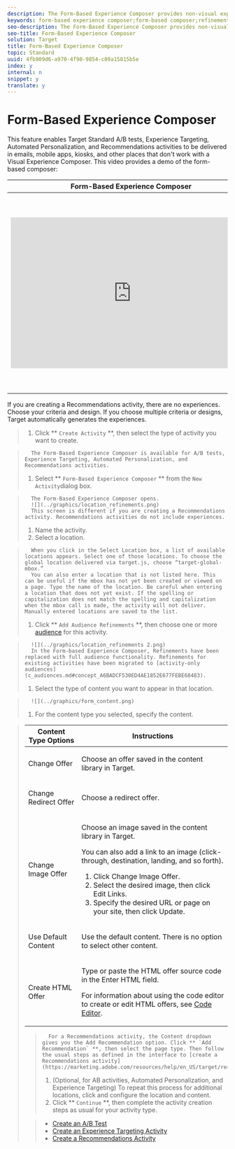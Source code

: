 ```yaml
---
description: The Form-Based Experience Composer provides non-visual experience creation.
keywords: form-based experience composer;form-based composer;refinements
seo-description: The Form-Based Experience Composer provides non-visual experience creation.
seo-title: Form-Based Experience Composer
solution: Target
title: Form-Based Experience Composer
topic: Standard
uuid: 4fb909d6-a970-4f90-9854-c09a15815b5e
index: y
internal: n
snippet: y
translate: y
---
```


# Form-Based Experience Composer

This feature enables Target Standard A/B tests, Experience Targeting, Automated Personalization, and Recommendations activities to be delivered in emails, mobile apps, kiosks, and other places that don't work with a Visual Experience Composer.
This video provides a demo of the form-based composer:


<table id="table_47FED9E4494B4ABB9BBD4D082534BC45"> 
 <thead> 
  <tr> 
   <th class="entry" colspan="2">Form-Based Experience Composer</th> 
   <th colname="col3" class="entry">4:35</th> 
  </tr>
 </thead>
 <tbody> 
  <tr> 
   <td colspan="2"> <p> 
     <div width="550" class="video-iframe"> 
      <iframe src="https://www.youtube.com/embed/R9hcD9D1VPY/" frameborder="0" webkitallowfullscreen="true" mozallowfullscreen="true" oallowfullscreen="true" msallowfullscreen="true" allowfullscreen="allowfullscreen" scrolling="no" width="550" height="345">https://www.youtube.com/embed/R9hcD9D1VPY/</iframe>
     </div> </p> </td> 
   <td colname="col3"> <p> 
     <ul id="ul_3B9FF13D85254CBF84E539960B764CF0"> 
      <li id="li_317BEB0C637349818D3C1784803C0FE9">Create an activity using the Form-Based Experience Composer</li> 
      <li id="li_996E0C8D914E42DE90F6552B3C1161B9">Understand when to use Form-Based Experience Composer vs. the Visual Experience Composer</li> 
      <li id="li_B5B119535AD3488CAAAD8EEF45AD3418">Use refinements to target a location</li> 
     </ul> </p> </td> 
  </tr> 
 </tbody> 
</table>

If you are creating a Recommendations activity, there are no experiences. Choose your criteria and design. If you choose multiple criteria or designs, Target automatically generates the experiences.

>1. Click ** `Create Activity` **, then select the type of activity you want to create.

>       The Form-Based Experience Composer is available for A/B tests, Experience Targeting, Automated Personalization, and Recommendations activities.
>1. Select ** `Form-Based Experience Composer` ** from the `New Activity`dialog box.

>       The Form-Based Experience Composer opens.
>       ![](../graphics/location_refinements.png) 
>       This screen is different if you are creating a Recommendations activity. Recommendations activities do not include experiences.
>1. Name the activity.
>1. Select a location.

>       When you click in the Select Location box, a list of available locations appears. Select one of those locations. To choose the global location delivered via target.js, choose “target-global-mbox.”
>       You can also enter a location that is not listed here. This can be useful if the mbox has not yet been created or viewed on a page. Type the name of the location. Be careful when entering a location that does not yet exist. If the spelling or capitalization does not match the spelling and capitalization when the mbox call is made, the activity will not deliver. Manually entered locations are saved to the list.
>1. Click ** `Add Audience Refinements` **, then choose one or more [audience](c_target.md#concept_A782F8481A5041EBA75103CB26376522) for this activity.

>       ![](../graphics/location_refinements 2.png) 
>       In the Form-based Experience Composer, Refinements have been replaced with full audience functionality. Refinements for existing activities have been migrated to [activity-only audiences](c_audiences.md#concept_A6BADCF530ED4AE1852E677FEBE68483). 
>1. Select the type of content you want to appear in that location.

>       ![](../graphics/form_content.png) 
>1. For the content type you selected, specify the content.



>    <table id="table_38B1D459A99F4CA695B5D94078402A08"> 
 <thead> 
  <tr> 
   <th colname="col1" class="entry">Content Type Options</th> 
   <th colname="col2" class="entry">Instructions</th> 
  </tr> 
 </thead>
 <tbody> 
  <tr> 
   <td colname="col1"> <p>Change Offer</p> </td> 
   <td colname="col2"> <p>Choose an offer saved in the content library in Target.</p> </td> 
  </tr> 
  <tr> 
   <td colname="col1"> <p>Change Redirect Offer</p> </td> 
   <td colname="col2"> <p>Choose a redirect offer.</p> </td> 
  </tr> 
  <tr> 
   <td colname="col1"> <p>Change Image Offer</p> </td> 
   <td colname="col2"> <p>Choose an image saved in the content library in Target.</p> <p>You can also add a link to an image (click-through, destination, landing, and so forth).</p> <p> 
     <ol id="ol_9DB0607503124884ACB3823E9BF7DB19"> 
      <li id="li_69308FBB39F2479682D3E768555A8F8D">Click <span class="uicontrol">Change Image Offer</span>. </li> 
      <li id="li_B79C509BF3B6402C835B84C6D30F29CE">Select the desired image, then click <span class="uicontrol">Edit Links</span>. </li> 
      <li id="li_BEBB94C9F3C94678B196E26CDDBF2425">Specify the desired URL or page on your site, then click <span class="uicontrol">Update</span>. </li> 
     </ol> </p> </td> 
  </tr> 
  <tr> 
   <td colname="col1"> <p>Use Default Content</p> </td> 
   <td colname="col2"> <p>Use the default content. There is no option to select other content.</p> </td> 
  </tr> 
  <tr> 
   <td colname="col1"> <p>Create HTML Offer</p> </td> 
   <td colname="col2"> <p>Type or paste the HTML offer source code in the Enter HTML field.</p> <p>For information about using the code editor to create or edit HTML offers, see <a href="c_vec_code_editor.xml#concept_B3A6E9EE3A60406DB640E205EA1745B5" format="dita" scope="local">Code Editor</a>. </p> </td> 
  </tr> 
 </tbody> 
</table>

>       For a Recommendations activity, the Content dropdown gives you the Add Recommendation option. Click ** `Add Recommendation` **, then select the page type. Then follow the usual steps as defined in the interface to [create a Recommendations activity](https://marketing.adobe.com/resources/help/en_US/target/recs/t_create_recs_activity.html). 
>1. (Optional, for AB activities, Automated Personalization, and Experience Targeting) To repeat this process for additional locations, click  and configure the location and content.
>1. Click ** `Continue` **, then complete the activity creation steps as usual for your activity type.

>    
>    * [Create an A/B Test](t_test_ab.md#task_68C8079BF9FF4625A3BD6680D554BB72)
>    * [Create an Experience Targeting Activity](t_experience_target.md#task_D6B3429AC31549E1A70EDF04B3DDC765)
>    * [Create a Recommendations Activity](t_create_recs_activity.md#task_6874328773C64C44A73F0A130AD3F96F)

